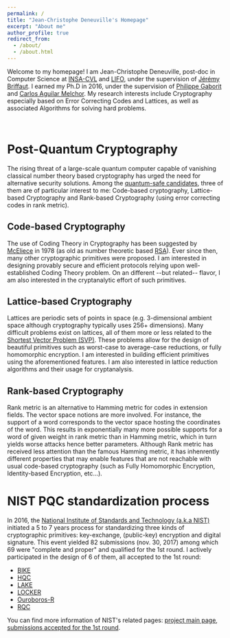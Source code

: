 ```yaml
---
permalink: /
title: "Jean-Christophe Deneuville's Homepage"
excerpt: "About me"
author_profile: true
redirect_from: 
  - /about/
  - /about.html
---
```


Welcome to my homepage! I am Jean-Christophe Deneuville, post-doc in Computer Science at [INSA-CVL](http://www.insa-centrevaldeloire.fr/fr/) and [LIFO](https://www.univ-orleans.fr/lifo/), under the supervision of [Jérémy Briffaut](https://www.univ-orleans.fr/lifo/pageperso.php?lang=fr&id=63). I earned my Ph.D in 2016, under the supervision of [Philippe Gaborit](http://www.unilim.fr/pages_perso/philippe.gaborit/) and [Carlos Aguilar Melchor](http://www.irit.fr/spip.php?page=annuaire&code=8292). My research interests include Cryptography especially based on Error Correcting Codes and Lattices, as well as associated Algorithms for solving hard problems.

<br/>

Post-Quantum Cryptography
======
The rising threat of a large-scale quantum computer capable of vanishing classical number theory based cryptography has urged the need for alternative security solutions. Among the [quantum-safe candidates](https://en.wikipedia.org/wiki/Post-quantum_cryptography), three of them are of particular interest to me: Code-based cryptography, Lattice-based Cryptography and Rank-based Cryptography (using error correcting codes in rank metric).

Code-based Cryptography
------
The use of Coding Theory in Cryptography has been suggested by [McEliece](https://en.wikipedia.org/wiki/McEliece_cryptosystem) in 1978 (as old as number theoretic based [RSA](https://en.wikipedia.org/wiki/RSA_(cryptosystem))). Ever since then, many other cryptographic primitives were proposed. I am interested in designing provably secure and efficient protocols relying upon well-established Coding Theory problem. On an different --but related-- flavor, I am also interested in the cryptanalytic effort of such primitives.

Lattice-based Cryptography
------
Lattices are periodic sets of points in space (e.g. 3-dimensional ambient space although cryptography typically uses 256+ dimensions). Many difficult problems exist on lattices, all of them more or less related to the [Shortest Vector Problem (SVP)](https://en.wikipedia.org/wiki/Lattice_problem). These problems allow for the design of beautiful primitives such as worst-case to average-case reductions, or fully homomorphic encryption. I am interested in building efficient primitives using the aforementioned features. I am also interested in lattice reduction algorithms and their usage for cryptanalysis.

Rank-based Cryptography
------
Rank metric is an alternative to Hamming metric for codes in extension fields. The vector space notions are more involved. For instance, the support of a word corresponds to the vector space hosting the coordinates of the word. This results in exponentially many more possible supports for a word of given weight in rank metric than in Hamming metric, which in turn yields worse attacks hence better parameters. 
Although Rank metric has received less attention than the famous Hamming metric, it has inhenrently different properties that may enable features that are not reachable with usual code-based cryptography (such as Fully Homomorphic Encryption, Identity-based Encryption, etc...). 

NIST PQC standardization process 
======
In 2016, the [National Institute of Standards and Technology (a.k.a NIST)](https://www.nist.gov/) initiated a 5 to 7 years process for standardizing three kinds of cryptographic primitives: key-exchange, (public-key) encryption and digital signature. This event yielded 82 submissions (nov. 30, 2017) among which 69 were "complete and proper" and qualified for the 1st round. I actively participated in the design of 6 of them, all accepted to the 1st round:
* [BIKE](http://bikesuite.org/)
* [HQC](https://pqc-hqc.org/)
* [LAKE](http://nicolas-aragon.fr/lake/)
* [LOCKER](http://nicolas-aragon.fr/locker/)
* [Ouroboros-R](https://pqc-ouroborosr.org/)
* [RQC](https://pqc-rqc.org/)

You can find more information of NIST's related pages: [project main page](https://csrc.nist.gov/projects/post-quantum-cryptography), [submissions accepted for the 1st round](https://csrc.nist.gov/Projects/Post-Quantum-Cryptography/Round-1-Submissions).
